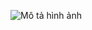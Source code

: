 ![Mô tả hình ảnh]([https://example.com/image.png](https://github.com/truongthanhma/VietHarmony/blob/main/VietHarmony.png) "Framework")
